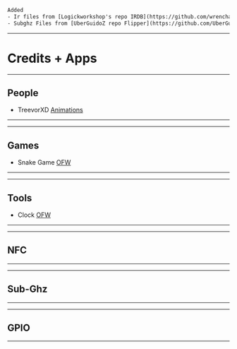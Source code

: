 ```txt
Added
- Ir files from [Logickworkshop's repo IRDB](https://github.com/wrenchathome/flip0anims/)
- Subghz Files from [UberGuidoZ repo Flipper](https://github.com/UberGuidoZ/Flipper/tree/main/Sub-GHz)
```
---
# Credits + Apps
---

## People
* TreevorXD [Animations](https://github.com/TreevorXD)
---


---
## Games
* Snake Game [OFW](https://github.com/flipperdevices/flipperzero-firmware)
---


---
## Tools
* Clock [OFW](https://github.com/flipperdevices/flipperzero-firmware)
---


---
## NFC
---


---
## Sub-Ghz
---


---
## GPIO
---

